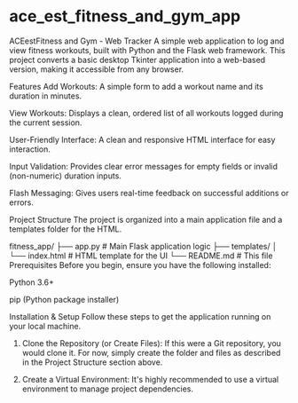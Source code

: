 # ace_est_fitness_and_gym_app
ACEestFitness and Gym - Web Tracker
A simple web application to log and view fitness workouts, built with Python and the Flask web framework. This project converts a basic desktop Tkinter application into a web-based version, making it accessible from any browser.

Features
Add Workouts: A simple form to add a workout name and its duration in minutes.

View Workouts: Displays a clean, ordered list of all workouts logged during the current session.

User-Friendly Interface: A clean and responsive HTML interface for easy interaction.

Input Validation: Provides clear error messages for empty fields or invalid (non-numeric) duration inputs.

Flash Messaging: Gives users real-time feedback on successful additions or errors.

Project Structure
The project is organized into a main application file and a templates folder for the HTML.

fitness_app/
├── app.py              # Main Flask application logic
├── templates/
│   └── index.html      # HTML template for the UI
└── README.md           # This file
Prerequisites
Before you begin, ensure you have the following installed:

Python 3.6+

pip (Python package installer)

Installation & Setup
Follow these steps to get the application running on your local machine.

1. Clone the Repository (or Create Files):
If this were a Git repository, you would clone it. For now, simply create the folder and files as described in the Project Structure section above.

2. Create a Virtual Environment:
It's highly recommended to use a virtual environment to manage project dependencies.
